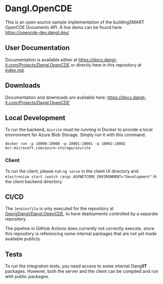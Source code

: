 # Dangl.OpenCDE

This is an open source sample implementation of the buildingSMART OpenCDE Documents API. A live demo can be found here:  
<https://opencde-dev.dangl.dev/>

## User Documentation

Documentation is available either at <https://docs.dangl-it.com/Projects/Dangl.OpenCDE> or directly here in this repository at [index.md](./docs/index.md).

## Downloads

Documentation and downloads are available here: <https://docs.dangl-it.com/Projects/Dangl.OpenCDE>

## Local Development

To run the backend, `Azurite` must be running in Docker to provide a local environment for Azure Blob Storage. Simply run it with this command:

    docker run -p 10000:10000 -p 10001:10001 -p 10002:10002 mcr.microsoft.com/azure-storage/azurite

### Client

To run the client, please run `ng serve` in the client UI directory and `electronize start /watch /args ASPNETCORE_ENVIRONMENT="Development"` in the client backend directory.

## CI/CD

The `Jenkinsfile` is only executed for the repository at [GeorgDangl/Dangl.OpenCDE](https://github.com/GeorgDangl/Dangl.OpenCDE), to have deployments controlled by a separate repository.

The pipeline in GitHub Actions does currently not correctly execute, since this repository is referencing some internal packages that are not yet made available publicly.

## Tests

To run the integration tests, you need access to some internal Dangl**IT** packages. However, both the server and the client can be compiled and run with public packages.
